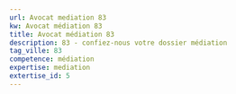 ```yaml
---
url: Avocat mediation 83
kw: Avocat médiation 83
title: Avocat médiation 83
description: 83 - confiez-nous votre dossier médiation
tag_ville: 83
competence: médiation
expertise: mediation
extertise_id: 5
---
```


